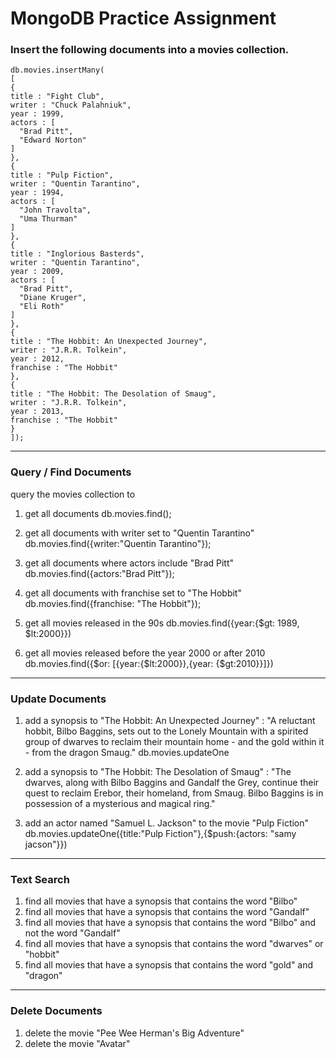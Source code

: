 # MongoDB Practice Assignment

### Insert the following documents into a movies collection.
```
db.movies.insertMany(
[
{
title : "Fight Club",
writer : "Chuck Palahniuk",
year : 1999,
actors : [
  "Brad Pitt",
  "Edward Norton"
]
},
{
title : "Pulp Fiction",
writer : "Quentin Tarantino",
year : 1994,
actors : [
  "John Travolta",
  "Uma Thurman"
]
},
{
title : "Inglorious Basterds",
writer : "Quentin Tarantino",
year : 2009,
actors : [
  "Brad Pitt",
  "Diane Kruger",
  "Eli Roth"
]
},
{
title : "The Hobbit: An Unexpected Journey",
writer : "J.R.R. Tolkein",
year : 2012,
franchise : "The Hobbit"
},
{
title : "The Hobbit: The Desolation of Smaug",
writer : "J.R.R. Tolkein",
year : 2013,
franchise : "The Hobbit"
}
]);

```

-----------------------------------------------------------------------

### Query / Find Documents
query the movies collection to

1) get all documents
db.movies.find();

2) get all documents with writer set to "Quentin Tarantino"
db.movies.find({writer:"Quentin Tarantino"});

3) get all documents where actors include "Brad Pitt"
db.movies.find({actors:"Brad Pitt"});

4) get all documents with franchise set to "The Hobbit"
db.movies.find({franchise: "The Hobbit"});

5) get all movies released in the 90s
db.movies.find({year:{$gt: 1989, $lt:2000}})

6) get all movies released before the year 2000 or after 2010
db.movies.find({$or: [{year:{$lt:2000}},{year: {$gt:2010}}]})

------------------------------------------------------------------------------

### Update Documents

1) add a synopsis to "The Hobbit: An Unexpected Journey" : "A reluctant hobbit, Bilbo Baggins, sets out to the Lonely Mountain with a spirited group of dwarves to reclaim their mountain home - and the gold within it - from the dragon Smaug."
db.movies.updateOne
2) add a synopsis to "The Hobbit: The Desolation of Smaug" : "The dwarves, along with Bilbo Baggins and Gandalf the Grey, continue their quest to reclaim Erebor, their homeland, from Smaug. Bilbo Baggins is in possession of a mysterious and magical ring."

3) add an actor named "Samuel L. Jackson" to the movie "Pulp Fiction"
db.movies.updateOne({title:"Pulp Fiction"},{$push:{actors: "samy jacson"}})
---------------------------------------------------------------------------------
### Text Search

1) find all movies that have a synopsis that contains the word "Bilbo"
2) find all movies that have a synopsis that contains the word "Gandalf"
3) find all movies that have a synopsis that contains the word "Bilbo" and not the word "Gandalf"
4) find all movies that have a synopsis that contains the word "dwarves" or "hobbit"
5) find all movies that have a synopsis that contains the word "gold" and "dragon"
-----------------------------------------------------------------------
### Delete Documents

1) delete the movie "Pee Wee Herman's Big Adventure"
2) delete the movie "Avatar"
